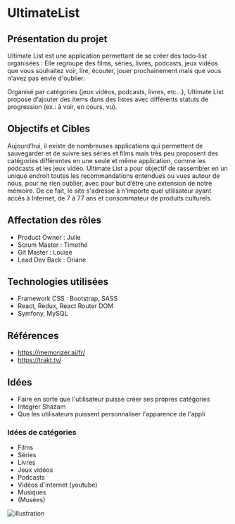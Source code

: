 # UltimateList

## Présentation du projet

Ultimate List est une application permettant de se créer des todo-list organisées : Elle regroupe des films, séries, livres, podcasts, jeux vidéos que vous souhaitez voir, lire, écouter, jouer prochainement mais que vous n'avez pas envie d'oublier. 

Organisé par catégories (jeux vidéos, podcasts, livres, etc…), Ultimate List propose d’ajouter des items dans des listes avec différents statuts de progression (ex.: à voir, en cours, vu).

## Objectifs et Cibles

Aujourd’hui, il existe de nombreuses applications qui permettent de sauvegarder et de suivre ses séries et films mais très peu proposent des catégories différentes en une seule et même application, comme les podcasts et les jeux vidéo. Ultimate List a pour objectif de rassembler en un unique endroit toutes les recommandations entendues ou vues autour de nous, pour ne rien oublier, avec pour but d’être une extension de notre mémoire. De ce fait, le site s'adresse à n'importe quel utilisateur ayant accès à Internet, de 7 à 77 ans et consommateur de produits culturels.


## Affectation des rôles

- Product Owner : Julie
- Scrum Master : Timothé
- Git Master : Louise
- Lead Dev Back : Oriane


## Technologies utilisées 

- Framework CSS : Bootstrap, SASS
- React, Redux, React Router DOM
- Symfony, MySQL

## Références

- https://memorizer.ai/fr/
- https://trakt.tv/

## Idées

- Faire en sorte que l'utilisateur puisse créer ses propres catégories
- Intégrer Shazam
- Que les utilisateurs puissent personnaliser l'apparence de l'appli

### Idées de catégories

- Films
- Séries
- Livres
- Jeux vidéos
- Podcasts
- Vidéos d'internet (youtube)
- Musiques
- (Musées)

![illustration](https://github.com/Timo-Pe/UltimateList-Back/main/ultimate-list-git.png?raw=true)